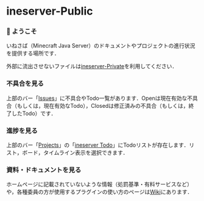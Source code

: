 # ineserver-Public

### 👋 ようこそ
いねさば（Minecraft Java Server）のドキュメントやプロジェクトの進行状況を提供する場所です．

外部に流出させないファイルは[ineserver-Private](https://github.com/Ine0056/ineserver-Private)を利用してください．

### 不具合を見る
上部のバー「[Issues](https://github.com/Ine0056/ineserver-Public/issues)」に不具合やTodo一覧があります．Openは現在有効な不具合（もしくは，現在有効なTodo），Closedは修正済みの不具合（もしくは，終了したTodo）です．

### 進捗を見る
上部のバー「[Projects](https://github.com/Ine0056/ineserver-Public/projects?query=is%3Aopen)」の「[ineserver Todo](https://github.com/users/Ine0056/projects/2/views/1)」にTodoリストが存在します．リスト，ボード，タイムライン表示を選択できます．

### 資料・ドキュメントを見る
ホームページに記載されていないような情報（処罰基準・有料サービスなど）や，各種委員の方が使用するプラグインの使い方のページは[Wiki](https://github.com/Ine0056/ineserver-Public/wiki)にあります．
